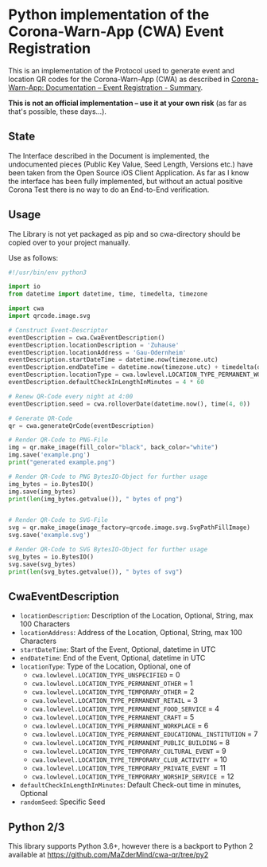 Python implementation of the Corona-Warn-App (CWA) Event Registration
===================================================================

This is an implementation of the Protocol used to generate event and location QR codes for the Corona-Warn-App (CWA) as described in [
Corona-Warn-App: Documentation – Event Registration - Summary](https://github.com/corona-warn-app/cwa-documentation/blob/c0e2829/event_registration.md).

**This is not an official implementation – use it at your own risk** (as far as that's possible, these days…).

State
-----
The Interface described in the Document is implemented, the undocumented pieces (Public Key Value, Seed Length, Versions etc.) have been taken from the Open Source iOS Client Application. As far as I know the interface has been fully implemented, but without an actual positive Corona Test there is no way to do an End-to-End verification.

Usage
-----
The Library is not yet packaged as pip and so cwa-directory should be copied over to your project manually.

Use as follows:
```py
#!/usr/bin/env python3

import io
from datetime import datetime, time, timedelta, timezone

import cwa
import qrcode.image.svg

# Construct Event-Descriptor
eventDescription = cwa.CwaEventDescription()
eventDescription.locationDescription = 'Zuhause'
eventDescription.locationAddress = 'Gau-Odernheim'
eventDescription.startDateTime = datetime.now(timezone.utc)
eventDescription.endDateTime = datetime.now(timezone.utc) + timedelta(days=2)
eventDescription.locationType = cwa.lowlevel.LOCATION_TYPE_PERMANENT_WORKPLACE
eventDescription.defaultCheckInLengthInMinutes = 4 * 60

# Renew QR-Code every night at 4:00
eventDescription.seed = cwa.rolloverDate(datetime.now(), time(4, 0))

# Generate QR-Code
qr = cwa.generateQrCode(eventDescription)

# Render QR-Code to PNG-File
img = qr.make_image(fill_color="black", back_color="white")
img.save('example.png')
print("generated example.png")

# Render QR-Code to PNG BytesIO-Object for further usage
img_bytes = io.BytesIO()
img.save(img_bytes)
print(len(img_bytes.getvalue()), " bytes of png")


# Render QR-Code to SVG-File
svg = qr.make_image(image_factory=qrcode.image.svg.SvgPathFillImage)
svg.save('example.svg')

# Render QR-Code to SVG BytesIO-Object for further usage
svg_bytes = io.BytesIO()
svg.save(svg_bytes)
print(len(svg_bytes.getvalue()), " bytes of svg")
```

CwaEventDescription
-------------------
- `locationDescription`: Description of the Location, Optional, String, max 100 Characters
- `locationAddress`: Address of the Location, Optional, String, max 100 Characters
- `startDateTime`: Start of the Event, Optional, datetime in UTC
- `endDateTime`: End of the Event, Optional, datetime in UTC
- `locationType`: Type of the Location, Optional, one of
	- `cwa.lowlevel.LOCATION_TYPE_UNSPECIFIED` = 0
	- `cwa.lowlevel.LOCATION_TYPE_PERMANENT_OTHER` = 1
	- `cwa.lowlevel.LOCATION_TYPE_TEMPORARY_OTHER` = 2
	- `cwa.lowlevel.LOCATION_TYPE_PERMANENT_RETAIL` = 3
	- `cwa.lowlevel.LOCATION_TYPE_PERMANENT_FOOD_SERVICE` = 4
	- `cwa.lowlevel.LOCATION_TYPE_PERMANENT_CRAFT` = 5
	- `cwa.lowlevel.LOCATION_TYPE_PERMANENT_WORKPLACE` = 6
	- `cwa.lowlevel.LOCATION_TYPE_PERMANENT_EDUCATIONAL_INSTITUTION` = 7
	- `cwa.lowlevel.LOCATION_TYPE_PERMANENT_PUBLIC_BUILDING` = 8
	- `cwa.lowlevel.LOCATION_TYPE_TEMPORARY_CULTURAL_EVENT` = 9
	- `cwa.lowlevel.LOCATION_TYPE_TEMPORARY_CLUB_ACTIVITY `= 10
	- `cwa.lowlevel.LOCATION_TYPE_TEMPORARY_PRIVATE_EVENT `= 11
	- `cwa.lowlevel.LOCATION_TYPE_TEMPORARY_WORSHIP_SERVICE `= 12
- `defaultCheckInLengthInMinutes`: Default Check-out time in minutes, Optional
- `randomSeed`: Specific Seed

Python 2/3
----------
This library supports Python 3.6+, however there is a backport to Python 2 available at https://github.com/MaZderMind/cwa-qr/tree/py2
